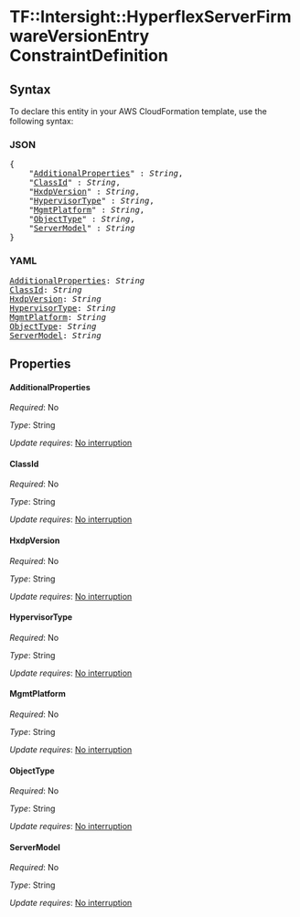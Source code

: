# TF::Intersight::HyperflexServerFirmwareVersionEntry ConstraintDefinition

## Syntax

To declare this entity in your AWS CloudFormation template, use the following syntax:

### JSON

<pre>
{
    "<a href="#additionalproperties" title="AdditionalProperties">AdditionalProperties</a>" : <i>String</i>,
    "<a href="#classid" title="ClassId">ClassId</a>" : <i>String</i>,
    "<a href="#hxdpversion" title="HxdpVersion">HxdpVersion</a>" : <i>String</i>,
    "<a href="#hypervisortype" title="HypervisorType">HypervisorType</a>" : <i>String</i>,
    "<a href="#mgmtplatform" title="MgmtPlatform">MgmtPlatform</a>" : <i>String</i>,
    "<a href="#objecttype" title="ObjectType">ObjectType</a>" : <i>String</i>,
    "<a href="#servermodel" title="ServerModel">ServerModel</a>" : <i>String</i>
}
</pre>

### YAML

<pre>
<a href="#additionalproperties" title="AdditionalProperties">AdditionalProperties</a>: <i>String</i>
<a href="#classid" title="ClassId">ClassId</a>: <i>String</i>
<a href="#hxdpversion" title="HxdpVersion">HxdpVersion</a>: <i>String</i>
<a href="#hypervisortype" title="HypervisorType">HypervisorType</a>: <i>String</i>
<a href="#mgmtplatform" title="MgmtPlatform">MgmtPlatform</a>: <i>String</i>
<a href="#objecttype" title="ObjectType">ObjectType</a>: <i>String</i>
<a href="#servermodel" title="ServerModel">ServerModel</a>: <i>String</i>
</pre>

## Properties

#### AdditionalProperties

_Required_: No

_Type_: String

_Update requires_: [No interruption](https://docs.aws.amazon.com/AWSCloudFormation/latest/UserGuide/using-cfn-updating-stacks-update-behaviors.html#update-no-interrupt)

#### ClassId

_Required_: No

_Type_: String

_Update requires_: [No interruption](https://docs.aws.amazon.com/AWSCloudFormation/latest/UserGuide/using-cfn-updating-stacks-update-behaviors.html#update-no-interrupt)

#### HxdpVersion

_Required_: No

_Type_: String

_Update requires_: [No interruption](https://docs.aws.amazon.com/AWSCloudFormation/latest/UserGuide/using-cfn-updating-stacks-update-behaviors.html#update-no-interrupt)

#### HypervisorType

_Required_: No

_Type_: String

_Update requires_: [No interruption](https://docs.aws.amazon.com/AWSCloudFormation/latest/UserGuide/using-cfn-updating-stacks-update-behaviors.html#update-no-interrupt)

#### MgmtPlatform

_Required_: No

_Type_: String

_Update requires_: [No interruption](https://docs.aws.amazon.com/AWSCloudFormation/latest/UserGuide/using-cfn-updating-stacks-update-behaviors.html#update-no-interrupt)

#### ObjectType

_Required_: No

_Type_: String

_Update requires_: [No interruption](https://docs.aws.amazon.com/AWSCloudFormation/latest/UserGuide/using-cfn-updating-stacks-update-behaviors.html#update-no-interrupt)

#### ServerModel

_Required_: No

_Type_: String

_Update requires_: [No interruption](https://docs.aws.amazon.com/AWSCloudFormation/latest/UserGuide/using-cfn-updating-stacks-update-behaviors.html#update-no-interrupt)

